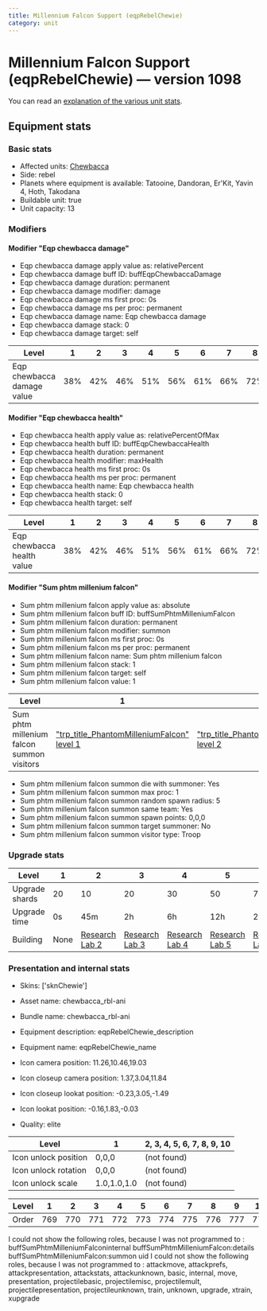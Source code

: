 ```yaml
---
title: Millennium Falcon Support (eqpRebelChewie)
category: unit
---
```


# Millennium Falcon Support (eqpRebelChewie) — version 1098

You can read an [explanation  of the various unit stats](unitexplained.md).

## Equipment stats

### Basic stats

  * Affected units: [Chewbacca](HeroChewbacca.html)
  * Side: rebel
  * Planets where equipment is available: Tatooine, Dandoran, Er'Kit, Yavin 4, Hoth, Takodana
  * Buildable unit: true
  * Unit capacity: 13

### Modifiers

#### Modifier "Eqp chewbacca damage"

  * Eqp chewbacca damage apply value as: relativePercent
  * Eqp chewbacca damage buff ID: buffEqpChewbaccaDamage
  * Eqp chewbacca damage duration: permanent
  * Eqp chewbacca damage modifier: damage
  * Eqp chewbacca damage ms first proc: 0s
  * Eqp chewbacca damage ms per proc: permanent
  * Eqp chewbacca damage name: Eqp chewbacca damage
  * Eqp chewbacca damage stack: 0
  * Eqp chewbacca damage target: self

|Level                     |1  |2  |3  |4  |5  |6  |7  |8  |9  |10 |
|--------------------------|---|---|---|---|---|---|---|---|---|---|
|Eqp chewbacca damage value|38%|42%|46%|51%|56%|61%|66%|72%|77%|83%|



#### Modifier "Eqp chewbacca health"

  * Eqp chewbacca health apply value as: relativePercentOfMax
  * Eqp chewbacca health buff ID: buffEqpChewbaccaHealth
  * Eqp chewbacca health duration: permanent
  * Eqp chewbacca health modifier: maxHealth
  * Eqp chewbacca health ms first proc: 0s
  * Eqp chewbacca health ms per proc: permanent
  * Eqp chewbacca health name: Eqp chewbacca health
  * Eqp chewbacca health stack: 0
  * Eqp chewbacca health target: self

|Level                     |1  |2  |3  |4  |5  |6  |7  |8  |9  |10 |
|--------------------------|---|---|---|---|---|---|---|---|---|---|
|Eqp chewbacca health value|38%|42%|46%|51%|56%|61%|66%|72%|77%|83%|



#### Modifier "Sum phtm millenium falcon"

  * Sum phtm millenium falcon apply value as: absolute
  * Sum phtm millenium falcon buff ID: buffSumPhtmMilleniumFalcon
  * Sum phtm millenium falcon duration: permanent
  * Sum phtm millenium falcon modifier: summon
  * Sum phtm millenium falcon ms first proc: 0s
  * Sum phtm millenium falcon ms per proc: permanent
  * Sum phtm millenium falcon name: Sum phtm millenium falcon
  * Sum phtm millenium falcon stack: 1
  * Sum phtm millenium falcon target: self
  * Sum phtm millenium falcon value: 1

|Level                                    |1                                                                        |2                                                                        |3                                                                        |4                                                                        |5                                                                        |6                                                                        |7                                                                        |8                                                                        |9                                                                        |10                                                                        |
|-----------------------------------------|-------------------------------------------------------------------------|-------------------------------------------------------------------------|-------------------------------------------------------------------------|-------------------------------------------------------------------------|-------------------------------------------------------------------------|-------------------------------------------------------------------------|-------------------------------------------------------------------------|-------------------------------------------------------------------------|-------------------------------------------------------------------------|--------------------------------------------------------------------------|
|Sum phtm millenium falcon summon visitors|["trp_title_PhantomMilleniumFalcon" level 1](PhantomMilleniumFalcon.html)|["trp_title_PhantomMilleniumFalcon" level 2](PhantomMilleniumFalcon.html)|["trp_title_PhantomMilleniumFalcon" level 3](PhantomMilleniumFalcon.html)|["trp_title_PhantomMilleniumFalcon" level 4](PhantomMilleniumFalcon.html)|["trp_title_PhantomMilleniumFalcon" level 5](PhantomMilleniumFalcon.html)|["trp_title_PhantomMilleniumFalcon" level 6](PhantomMilleniumFalcon.html)|["trp_title_PhantomMilleniumFalcon" level 7](PhantomMilleniumFalcon.html)|["trp_title_PhantomMilleniumFalcon" level 8](PhantomMilleniumFalcon.html)|["trp_title_PhantomMilleniumFalcon" level 9](PhantomMilleniumFalcon.html)|["trp_title_PhantomMilleniumFalcon" level 10](PhantomMilleniumFalcon.html)|


  * Sum phtm millenium falcon summon die with summoner: Yes
  * Sum phtm millenium falcon summon max proc: 1
  * Sum phtm millenium falcon summon random spawn radius: 5
  * Sum phtm millenium falcon summon same team: Yes
  * Sum phtm millenium falcon summon spawn points: 0,0,0
  * Sum phtm millenium falcon summon target summoner: No
  * Sum phtm millenium falcon summon visitor type: Troop

### Upgrade stats

|Level         |1   |2                                     |3                                     |4                                     |5                                     |6                                     |7                                     |8                                     |9                                     |10                                     |
|--------------|----|--------------------------------------|--------------------------------------|--------------------------------------|--------------------------------------|--------------------------------------|--------------------------------------|--------------------------------------|--------------------------------------|---------------------------------------|
|Upgrade shards|20  |10                                    |20                                    |30                                    |50                                    |70                                    |100                                   |130                                   |180                                   |220                                    |
|Upgrade time  |0s  |45m                                   |2h                                    |6h                                    |12h                                   |2d                                    |3d                                    |5d                                    |1w                                    |1w3d                                   |
|Building      |None|[Research Lab 2](rebelOffenseLab.html)|[Research Lab 3](rebelOffenseLab.html)|[Research Lab 4](rebelOffenseLab.html)|[Research Lab 5](rebelOffenseLab.html)|[Research Lab 6](rebelOffenseLab.html)|[Research Lab 7](rebelOffenseLab.html)|[Research Lab 8](rebelOffenseLab.html)|[Research Lab 9](rebelOffenseLab.html)|[Research Lab 10](rebelOffenseLab.html)|


### Presentation and internal stats

  * Skins: ['sknChewie']

  * Asset name: chewbacca_rbl-ani
  * Bundle name: chewbacca_rbl-ani
  * Equipment description: eqpRebelChewie_description
  * Equipment name: eqpRebelChewie_name
  * Icon camera position: 11.26,10.46,19.03
  * Icon closeup camera position: 1.37,3.04,11.84
  * Icon closeup lookat position: -0.23,3.05,-1.49
  * Icon lookat position: -0.16,1.83,-0.03
  * Quality: elite

|Level               |1          |2, 3, 4, 5, 6, 7, 8, 9, 10|
|--------------------|-----------|--------------------------|
|Icon unlock position|0,0,0      |(not found)               |
|Icon unlock rotation|0,0,0      |(not found)               |
|Icon unlock scale   |1.0,1.0,1.0|(not found)               |


|Level|1  |2  |3  |4  |5  |6  |7  |8  |9  |10 |
|-----|---|---|---|---|---|---|---|---|---|---|
|Order|769|770|771|772|773|774|775|776|777|778|


I could not show the following roles, because I was not programmed to : buffSumPhtmMilleniumFalconinternal
buffSumPhtmMilleniumFalcon:details
buffSumPhtmMilleniumFalcon:summon uid
I could not show the following roles, because I was not programmed to : attackmove, attackprefs, attackpresentation, attackstats, attackunknown, basic, internal, move, presentation, projectilebasic, projectilemisc, projectilemult, projectilepresentation, projectileunknown, train, unknown, upgrade, xtrain, xupgrade
